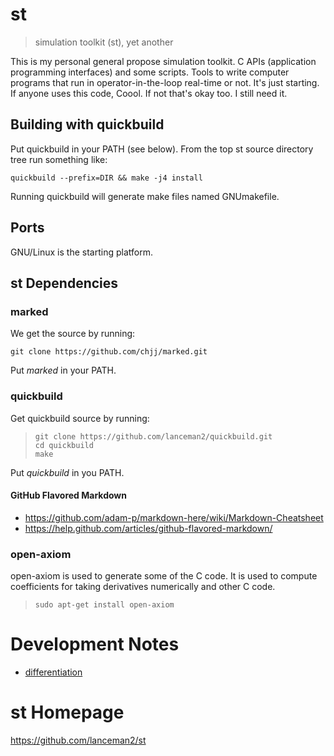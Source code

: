 st
==


> simulation toolkit (st), yet another

This is my personal general propose simulation toolkit.  C APIs
(application programming interfaces) and some scripts.  Tools to write
computer programs that run in operator-in-the-loop real-time or not.  It's
just starting.  If anyone uses this code, Coool.  If not that's okay too.
I still need it.



## Building with quickbuild

Put quickbuild in your PATH (see below).
From the top st source directory tree run something like:

```quickbuild --prefix=DIR && make -j4 install```

Running quickbuild will generate make files named GNUmakefile.



Ports
-----

GNU/Linux is the starting platform.



st Dependencies
----------------

### marked

We get the source by running:

```git clone https://github.com/chjj/marked.git```

Put *marked* in your PATH.


### quickbuild

Get quickbuild source by running:

  >```
  >git clone https://github.com/lanceman2/quickbuild.git
  >cd quickbuild
  >make
  >```

Put *quickbuild* in you PATH.



#### GitHub Flavored Markdown

+ https://github.com/adam-p/markdown-here/wiki/Markdown-Cheatsheet
+ https://help.github.com/articles/github-flavored-markdown/

### open-axiom

open-axiom is used to generate some of the C code.
It is used to compute coefficients for taking derivatives
numerically and other C code.

  >```sudo apt-get install open-axiom```


# Development Notes

- <a href="doc/differentiation.html">differentiation</a>

# st Homepage

https://github.com/lanceman2/st
